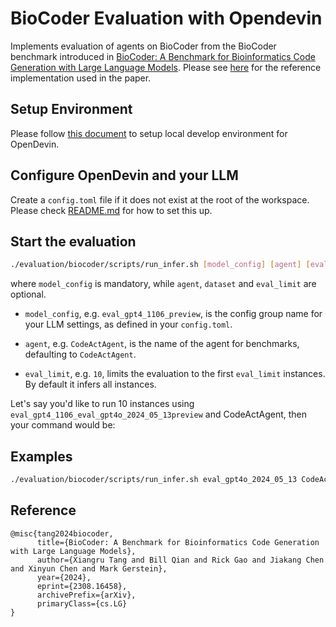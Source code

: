 # BioCoder Evaluation with Opendevin

Implements evaluation of agents on BioCoder from the BioCoder benchmark introduced in [BioCoder: A Benchmark for Bioinformatics Code Generation with Large Language Models](https://arxiv.org/abs/2308.16458). Please see [here](https://github.com/bigcode-project/bigcode-evaluation-harness/blob/main/bigcode_eval/tasks/humanevalpack.py) for the reference implementation used in the paper.

## Setup Environment

Please follow [this document](https://github.com/OpenDevin/OpenDevin/blob/main/Development.md) to setup local develop environment for OpenDevin.


## Configure OpenDevin and your LLM
Create a `config.toml` file if it does not exist at the root of the workspace. Please check [README.md](../../README.md) for how to set this up.


## Start the evaluation


```bash
./evaluation/biocoder/scripts/run_infer.sh [model_config] [agent] [eval_limit]
```

where `model_config` is mandatory, while `agent`, `dataset` and `eval_limit` are optional.

- `model_config`, e.g. `eval_gpt4_1106_preview`, is the config group name for your
LLM settings, as defined in your `config.toml`.

- `agent`, e.g. `CodeActAgent`, is the name of the agent for benchmarks, defaulting
to `CodeActAgent`.

- `eval_limit`, e.g. `10`, limits the evaluation to the first `eval_limit` instances. By default it infers all instances.

Let's say you'd like to run 10 instances using `eval_gpt4_1106_eval_gpt4o_2024_05_13preview` and CodeActAgent,
then your command would be:

## Examples

```bash
./evaluation/biocoder/scripts/run_infer.sh eval_gpt4o_2024_05_13 CodeActAgent 1
```

## Reference
```
@misc{tang2024biocoder,
      title={BioCoder: A Benchmark for Bioinformatics Code Generation with Large Language Models}, 
      author={Xiangru Tang and Bill Qian and Rick Gao and Jiakang Chen and Xinyun Chen and Mark Gerstein},
      year={2024},
      eprint={2308.16458},
      archivePrefix={arXiv},
      primaryClass={cs.LG}
}
```
